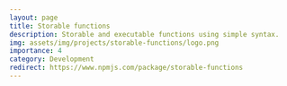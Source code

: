 ```yaml
---
layout: page
title: Storable functions
description: Storable and executable functions using simple syntax.
img: assets/img/projects/storable-functions/logo.png
importance: 4
category: Development
redirect: https://www.npmjs.com/package/storable-functions
---
```

